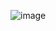 ![image](https://github.com/SWEG-2015EC-Batch/Ctrl/assets/149376575/7edca1ea-b3ba-4684-b47c-7ba9e861d300)
